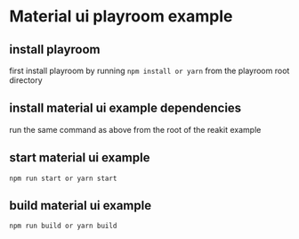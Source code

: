 # Material ui playroom example

## install playroom

first install playroom by running `npm install or yarn` from the playroom root directory

## install material ui example dependencies

run the same command as above from the root of the reakit example

## start material ui example

`npm run start or yarn start`

## build material ui example

`npm run build or yarn build`
